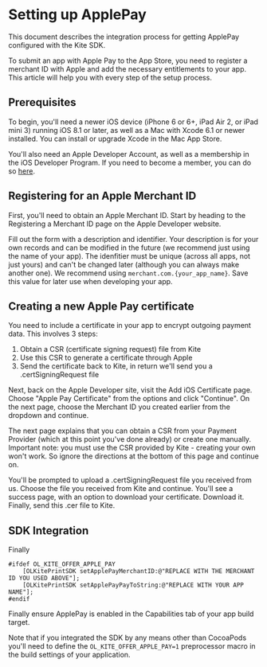Setting up ApplePay
==============

This document describes the integration process for getting ApplePay configured with the Kite SDK.

To submit an app with Apple Pay to the App Store, you need to register a merchant ID with Apple and add the necessary entitlements to your app. This article will help you with every step of the setup process.

Prerequisites
--------

To begin, you'll need a newer iOS device (iPhone 6 or 6+, iPad Air 2, or iPad mini 3) running iOS 8.1 or later, as well as a Mac with Xcode 6.1 or newer installed. You can install or upgrade Xcode in the Mac App Store.

You'll also need an Apple Developer Account, as well as a membership in the iOS Developer Program. If you need to become a member, you can do so [here](httpx://developer.apple.com).

Registering for an Apple Merchant ID
--------

First, you'll need to obtain an Apple Merchant ID. Start by heading to the Registering a Merchant ID page on the Apple Developer website.

Fill out the form with a description and identifier. Your description is for your own records and can be modified in the future (we recommend just using the name of your app). The idenfitier must be unique (across all apps, not just yours) and can't be changed later (although you can always make another one). We recommend using `merchant.com.{your_app_name}`. Save this value for later use when developing your app.

Creating a new Apple Pay certificate
--------

You need to include a certificate in your app to encrypt outgoing payment data. This involves 3 steps:

1. Obtain a CSR (certificate signing request) file from Kite
2. Use this CSR to generate a certificate through Apple
3. Send the certificate back to Kite, in return we'll send you a .certSigningRequest file

Next, back on the Apple Developer site, visit the Add iOS Certificate page. Choose "Apple Pay Certificate" from the options and click "Continue". On the next page, choose the Merchant ID you created earlier from the dropdown and continue.

The next page explains that you can obtain a CSR from your Payment Provider (which at this point you've done already) or create one manually. Important note: you must use the CSR provided by Kite - creating your own won't work. So ignore the directions at the bottom of this page and continue on.

You'll be prompted to upload a .certSigningRequest file you received from us. Choose the file you received from Kite and continue. You'll see a success page, with an option to download your certificate. Download it. Finally, send this .cer file to Kite.


SDK Integration
--------

Finally 

```obj-c
#ifdef OL_KITE_OFFER_APPLE_PAY
    [OLKitePrintSDK setApplePayMerchantID:@"REPLACE WITH THE MERCHANT ID YOU USED ABOVE"];
    [OLKitePrintSDK setApplePayPayToString:@"REPLACE WITH YOUR APP NAME"];
#endif
```

Finally ensure ApplePay is enabled in the Capabilities tab of your app build target. 

Note that if you integrated the SDK by any means other than CocoaPods you'll need to define the `OL_KITE_OFFER_APPLE_PAY=1` preprocessor macro in the build settings of your application.


